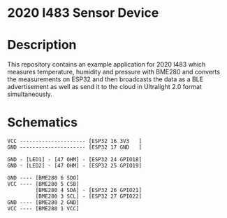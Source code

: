 2020 I483 Sensor Device
====

# Description

This repository contains an example application for 2020 I483 which measures
temperature, humidity and pressure with BME280 and converts the measurements
on ESP32 and then broadcasts the data as a BLE advertisement as well as send
it to the cloud in Ultralight 2.0 format simultaneously.

# Schematics

```
VCC --------------------- [ESP32 16 3V3   ]
GND --------------------- [ESP32 17 GND   ]

GND - [LED1] - [47 OHM] - [ESP32 24 GPIO18]
GND - [LED2] - [47 OHM] - [ESP32 25 GPIO19]

GND ---- [BME280 6 SDO]
VCC ---- [BME280 5 CSB]
         [BME280 4 SDA] - [ESP32 26 GPIO21]
         [BME280 3 SCL] - [ESP32 27 GPIO22]
GND ---- [BME280 2 GND]
VCC ---- [BME280 1 VCC]
```
